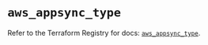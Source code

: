 # `aws_appsync_type`

Refer to the Terraform Registry for docs: [`aws_appsync_type`](https://registry.terraform.io/providers/hashicorp/aws/5.93.0/docs/resources/appsync_type).
